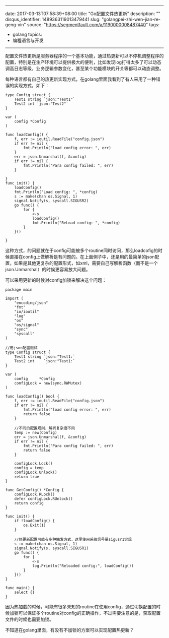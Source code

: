 
---
date: 2017-03-13T07:58:39+08:00
title: "Go配置文件热更新"
description: ""
disqus_identifier: 1489363119013479441
slug: "golangpei-zhi-wen-jian-re-geng-xin"
source: "https://segmentfault.com/a/1190000008487440"
tags: 
- golang 
topics:
- 编程语言与开发
---

配置文件热更新是服务器程序的一个基本功能，通过热更新可以不停机调整程序的配置，特别是在生产环境可以提供极大的便利，比如发现log打得太多了可以动态调高日志等级，业务逻辑参数变化，甚至某个功能模块的开关等都可以动态调整。

每种语言都有自己的热更新实现方式，在golang里面我看到了有人采用了一种错误的实现方式，如下：

    type Config struct {
        Test1 string `json:"Test1"`
        Test2 int `json:"Test2"`
    }

    var (
        config *Config
    )

    func loadConfig() {
        f, err := ioutil.ReadFile("config.json")
        if err != nil {
            fmt.Println("load config error: ", err)
        }
        err = json.Unmarshal(f, &config)
        if err != nil {
            fmt.Println("Para config failed: ", err)
        }

    }
    func init() {
        loadConfig()
        fmt.Println("Load config: ", *config)
        s := make(chan os.Signal, 1)
        signal.Notify(s, syscall.SIGUSR2)
        go func() {
            for {
                <-s
                loadConfig()
                fmt.Println("ReLoad config: ", *config)
            }
        }()

    }

这种方式，的问题就在于config可能被多个routine同时访问，那么loadcofig的时候直接在config上做解析是有问题的。在上面例子中，还是用的最简单的json配置，如果是其他更复杂的配置形式，如xml，需要自己写解析函数（而不是一个json.Unmarshal）的时候更容易放大问题。

可以采用更新的时候对config加锁来解决这个问题：

    package main

    import (
        "encoding/json"
        "fmt"
        "io/ioutil"
        "log"
        "os"
        "os/signal"
        "sync"
        "syscall"
    )

    //用json配置测试
    type Config struct {
        Test1 string `json:"Test1:`
        Test2 int    `json:"Test1:`
    }

    var (
        config     *Config
        configLock = new(sync.RWMutex)
    )

    func loadConfig() bool {
        f, err := ioutil.ReadFile("config.json")
        if err != nil {
            fmt.Println("load config error: ", err)
            return false
        }

        //不同的配置规则，解析复杂度不同
        temp := new(Config)
        err = json.Unmarshal(f, &config)
        if err != nil {
            fmt.Println("Para config failed: ", err)
            return false
        }

        configLock.Lock()
        config = temp
        configLock.Unlock()
        return true
    }

    func GetConfig() *Config {
        configLock.RLock()
        defer configLock.RUnlock()
        return config
    }

    func init() {
        if !loadConfig() {
            os.Exit(1)
        }

        //热更新配置可能有多种触发方式，这里使用系统信号量sigusr1实现
        s := make(chan os.Signal, 1)
        signal.Notify(s, syscall.SIGUSR1)
        go func() {
            for {
                <-s
                log.Println("Reloaded config:", loadConfig())
            }
        }()
    }

    func main() {
        select {}
    }

因为热加载的时候，可能有很多未知的routine在使用config，通过切换配置的时候加锁可以保证多个routine对config的正确操作，不过需要注意的是，获取配置文件的时候也需要加锁。

不知道在golang里面，有没有不加锁的方案可以实现配置热更新？

